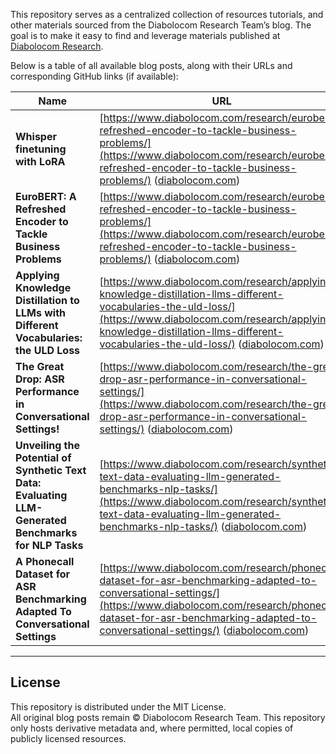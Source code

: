 This repository serves as a centralized collection of resources tutorials, and other materials sourced from the Diabolocom Research Team’s blog. The goal is to make it easy to find and leverage materials published at [Diabolocom Research](https://www.diabolocom.com/research/).

Below is a table of all available blog posts, along with their URLs and corresponding GitHub links (if available):

| Name                                                                                                        | URL                                                                                                                                                | GitHub Link                                                                                                    |
|-------------------------------------------------------------------------------------------------------------|----------------------------------------------------------------------------------------------------------------------------------------------------|---------------------------------------------------------------------------------------------------------------|
| **Whisper finetuning with LoRA**                                               | [https://www.diabolocom.com/research/eurobert-refreshed-encoder-to-tackle-business-problems/](https://www.diabolocom.com/research/eurobert-refreshed-encoder-to-tackle-business-problems/) ([diabolocom.com](https://www.diabolocom.com/research/eurobert-refreshed-encoder-to-tackle-business-problems/)) | [https://github.com/Nicolas-BZRD/EuroBERT](https://github.com/Nicolas-BZRD/EuroBERT) ([github.com](https://github.com/Nicolas-BZRD/EuroBERT))                  |
| **EuroBERT: A Refreshed Encoder to Tackle Business Problems**                                               | [https://www.diabolocom.com/research/eurobert-refreshed-encoder-to-tackle-business-problems/](https://www.diabolocom.com/research/eurobert-refreshed-encoder-to-tackle-business-problems/) ([diabolocom.com](https://www.diabolocom.com/research/eurobert-refreshed-encoder-to-tackle-business-problems/)) | [https://github.com/Nicolas-BZRD/EuroBERT](https://github.com/Nicolas-BZRD/EuroBERT) ([github.com](https://github.com/Nicolas-BZRD/EuroBERT))                  |
| **Applying Knowledge Distillation to LLMs with Different Vocabularies: the ULD Loss**                       | [https://www.diabolocom.com/research/applying-knowledge-distillation-llms-different-vocabularies-the-uld-loss/](https://www.diabolocom.com/research/applying-knowledge-distillation-llms-different-vocabularies-the-uld-loss/) ([diabolocom.com](https://www.diabolocom.com/research/applying-knowledge-distillation-llms-different-vocabularies-the-uld-loss/)) | [https://github.com/Diabolocom-Research/ULD-Loss](https://github.com/Diabolocom-Research/ULD-Loss) ([github.com](https://github.com/Diabolocom-Research/ULD-Loss))        |
| **The Great Drop: ASR Performance in Conversational Settings!**                                             | [https://www.diabolocom.com/research/the-great-drop-asr-performance-in-conversational-settings/](https://www.diabolocom.com/research/the-great-drop-asr-performance-in-conversational-settings/) ([diabolocom.com](https://www.diabolocom.com/research/the-great-drop-asr-performance-in-conversational-settings/))   | [https://github.com/Diabolocom-Research/ConversationalDataset](https://github.com/Diabolocom-Research/ConversationalDataset) ([github.com](https://github.com/Diabolocom-Research/ConversationalDataset)) |
| **Unveiling the Potential of Synthetic Text Data: Evaluating LLM-Generated Benchmarks for NLP Tasks**     | [https://www.diabolocom.com/research/synthetic-text-data-evaluating-llm-generated-benchmarks-nlp-tasks/](https://www.diabolocom.com/research/synthetic-text-data-evaluating-llm-generated-benchmarks-nlp-tasks/) ([diabolocom.com](https://www.diabolocom.com/research/synthetic-text-data-evaluating-llm-generated-benchmarks-nlp-tasks/)) | [https://github.com/Diabolocom-Research/SG4NLP](https://github.com/Diabolocom-Research/SG4NLP) ([github.com](https://github.com/Diabolocom-Research/SG4NLP))          |
| **A Phonecall Dataset for ASR Benchmarking Adapted To Conversational Settings**                            | [https://www.diabolocom.com/research/phonecall-dataset-for-asr-benchmarking-adapted-to-conversational-settings/](https://www.diabolocom.com/research/phonecall-dataset-for-asr-benchmarking-adapted-to-conversational-settings/) ([diabolocom.com](https://www.diabolocom.com/research/phonecall-dataset-for-asr-benchmarking-adapted-to-conversational-settings/)) | [https://github.com/Diabolocom-Research/ConversationalDataset](https://github.com/Diabolocom-Research/ConversationalDataset) ([github.com](https://github.com/Diabolocom-Research/ConversationalDataset)) |

---

## License

This repository is distributed under the MIT License.  
All original blog posts remain © Diabolocom Research Team. This repository only hosts derivative metadata and, where permitted, local copies of publicly licensed resources.
